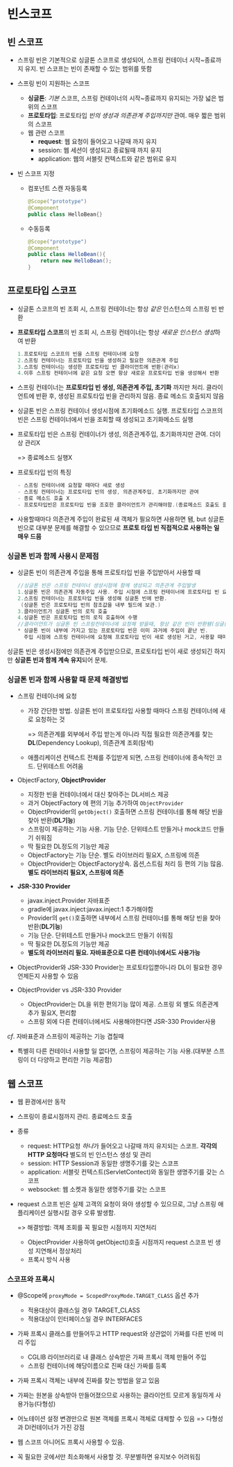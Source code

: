# 빈스코프

## 빈 스코프

- 스프링 빈은 기본적으로 싱글톤 스코프로 생성되어, 스프링 컨테이너 시작~종료까지 유지. 빈 스코프는  빈이 존재할 수 있는 범위를 뜻함

- 스프링 빈이 지원하는 스코프
  - **싱글톤**: *기본* 스코프, 스프링 컨테이너의 시작~종료까지 유지되는 가장 넓은 범위의 스코프
  - **프로토타입**: 프로토타입 *빈의 생성과 의존관계 주입까지만* 관여. 매우 짧은 범위의 스코프
  - 웹 관련 스코프
    - **request**: 웹 요청이 들어오고 나갈때 까지 유지 
    - session: 웹 세션이 생성되고 종료될때 까지 유지
    - application: 웹의 서블릿 컨텍스트와 같은 범위로 유지

- 빈 스코프 지정

  - 컴포넌트 스캔 자동등록

    ```java
    @Scope("prototype")
    @Component
    public class HelloBean{}
    ```

  - 수동등록

    ```java
    @Scope("prototype")
    @Component
    public class HelloBean(){
        return new HelloBean();
    }
    ```

    

## 프로토타입 스코프

- 싱글톤 스코프의 빈 조회 시, 스프링 컨테이너는 항상 *같은* 인스턴스의 스프링 빈 반환

- **프로토타입 스코프**의 빈 조회 시, 스프링 컨테이너는 항상 *새로운 인스턴스 생성*하여 반환

  ```java
  1.프로토타입 스코프의 빈을 스프링 컨테이너에 요청
  2.스프링 컨테이너는 프로토타입 빈을 생성하고 필요한 의존관계 주입
  3.스프링 컨테이너는 생성한 프로토타입 빈 클라이언트에 반환(관리x)
  4.이후 스프링 컨테이너에 같은 요청 오면 항상 새로운 프로토타입 빈을 생성해서 반환
  ```

- 스프링 컨테이너는 **프로토타입 빈 생성, 의존관계 주입, 초기화** 까지만 처리. 클라이언트에 반환 후,  생성된 프로토타입 빈을 관리하지 않음. 종료 메소드 호출되지 않음

- 싱글톤 빈은 스프링 컨테이너 생성시점에 초기화메소드 실행. 프로토타입 스코프의 빈은 스프링 컨테이너에서 빈을 조회할 때 생성되고 초기화메소드 실행

- 프로토타입 빈은 스프링 컨테이너가 생성, 의존관계주입, 초기화까지만 관여. 더이상 관리X 

  => 종료메소드 실행X

- 프로토타입 빈의 특징

  ```java
  - 스프링 컨테이너에 요청할 때마다 새로 생성
  - 스프링 컨테이너는 프로토타입 빈의 생성, 의존관계주입, 초기화까지만 관여
  - 종료 메소드 호출 X
  - 프로토타입빈은 프로토타입 빈을 조호한 클라이언트가 관리해야함.(종료메소드 호출도 클라이언트)
  ```


- 사용할때마다 의존관계 주입이 완료된 새 객체가 필요하면 사용하면 됌, but 싱글톤 빈으로 대부분 문제를 해결할 수 있으므로 **프로토 타입 빈 직접적으로 사용하는 일 매우 드뭄**

### 싱글톤 빈과 함께 사용시 문제점

- 싱글톤 빈이 의존관계 주입을 통해 프로토타입 빈을 주입받아서 사용할 때

  ```java
  //싱글톤 빈은 스프링 컨테이너 생성시점에 함께 생성되고 의존관계 주입발생
  1.싱글톤 빈은 의존관계 자동주입 사용. 주입 시점에 스프링 컨테이너에 프로토타입 빈 요청
  2.스프링 컨테이너는 프로토타입 빈을 생성해 싱글톤 빈에 반환.
   (싱글톤 빈은 프로토타입 빈의 참조값을 내부 필드에 보관.)
  3.클라이언트가 싱글톤 빈의 로직 호출
  4.싱글톤 빈은 프로토타입 빈의 로직 호출하여 수행
  //클라이언트가 싱글톤 빈 스프링컨테이너에 요청해 받을때, 항상 같은 빈이 반환됌(싱글톤이므로)
  * 싱글톤 빈이 내부에 가지고 있는 프로토타입 빈은 이미 과거에 주입이 끝난 빈.
    주입 시점에 스프링 컨테이너에 요청해 프로토타입 빈이 새로 생성된 거고, 사용할 때마다 생성되는 것 아님
  ```

싱글톤 빈은 생성시점에만 의존관계 주입받으므로, 프로토타입 빈이 새로 생성되긴 하지만 **싱글톤 빈과 함께 계속 유지**되어 문제.

### 싱글톤 빈과 함께 사용할 때 문제 해결방법

- 스프링 컨테이너에 요청

  - 가장 간단한 방법. 싱글톤 빈이 프로토타입 사용할 때마다 스프링 컨테이너에 새로 요청하는 것 

    => 의존관계를 외부에서 주입 받는게 아니라 직접 필요한 의존관계를 찾는 **DL**(Dependency Lookup), 의존관계 조회(탐색)

  - 애플리케이션 컨텍스트 전체를 주입받게 되면, 스프링 컨테이너에 종속적인 코드. 단위테스트 어려움

- ObjectFactory, **ObjectProvider**

  - 지정한 빈을 컨테이너에서 대신 찾아주는 DL서비스 제공
  - 과거 ObjectFactory  에 편의 기능 추가하여 `ObjectProvider`
  - ObjectProvider의 `getObject()` 호출하면 스프링 컨테이너를 통해 해당 빈을 찾아 반환(**DL기능**)
  - 스프링이 제공하는 기능 사용. 기능 단순. 단위테스트 만들거나 mock코드 만들기 쉬워짐
  - 딱 필요한 DL정도의 기능만 제공
  - ObjectFactory는 기능 단순. 별도 라이브러리 필요X, 스프링에 의존
  - ObjectProvider는 ObjectFactory상속. 옵션,스트림 처리 등 편의 기능 많음. **별도 라이브러리 필요X, 스프링에 의존**

- **JSR-330 Provider**

  - javax.inject.Provider 자바표준
  - gradle에 javax.inject:javax.inject:1 추가해야함
  - Provider의 `get()`호출하면 내부에서 스프링 컨테이너를 통해 해당 빈을 찾아 반환(**DL기능**)
  - 기능 단순. 단위테스트 만들거나 mock코드 만들기 쉬워짐
  - 딱 필요한 DL정도의 기능만 제공
  - **별도의 라이브러리 필요. 자바표준으로 다른 컨테이너에서도 사용가능**

- ObjectProvider와 JSR-330 Provider는 프로토타입뿐아니라 DL이 필요한 경우 언제든지 사용할 수 있음
- ObjectProvider vs JSR-330 Provider
  - ObjectProvider는 DL을 위한 편의기능 많이 제공. 스프링 외 별도 의존관계 추가 필요X, 편리함
  - 스프링 외에 다른 컨테이너에서도 사용해야한다면 JSR-330 Provider사용



*cf*. 자바표준과 스프링이 제공하는 기능 겹칠때

- 특별히 다른 컨테이너 사용할 일 없다면, 스프링이 제공하는 기능 사용.(대부분 스프링이 더 다양하고 편리한 기능 제공함)



## 웹 스코프

- 웹 환경에서만 동작
- 스프링이 종료시점까지 관리. 종료메소드 호출
- 종류
  - request: HTTP요청 *하나*가 들어오고 나갈때 까지 유지되는 스코프. **각각의 HTTP 요청마다** 별도의 빈 인스턴스 생성 및 관리
  - session: HTTP Session과 동일한 생명주기를 갖는 스코프
  - application: 서블릿 컨텍스트(ServletContect)와 동일한 생명주기를 갖는 스코프
  - websocket: 웹 소켓과 동일한 생명주기를 갖는 스코프

- request 스코프 빈은 실제 고객의 요청이 와야 생성할 수 있으므로, 그냥 스프링 애플리케이션 실행시킬 경우 오류 발생함.

  => 해결방법: 객체 조회를 꼭 필요한 시점까지 지연처리

  - ObjectProvider 사용하여 getObject()호출 시점까지 request 스코프 빈 생성 지연해서 정상처리
  - 프록시 방식 사용

### 스코프와 프록시

- @Scope에 `proxyMode = ScopedProxyMode.TARGET_CLASS` 옵션 추가
  - 적용대상이 클래스일 경우 TARGET_CLASS
  - 적용대상이 인터페이스일 경우 INTERFACES

- 가짜 프록시 클래스를 만들어두고 HTTP request와 상관없이 가짜를 다른 빈에 미리 주입
  - CGLIB 라이브러리로 내 클래스 상속받은 가짜 프록시 객체 만들어 주입
  - 스프링 컨테이너에 해당이름으로 진짜 대신 가짜를 등록
- 가짜 프록시 객체는 내부에 진짜를 찾는 방법을 알고 있음
- 가짜는 원본을 상속받아 만들어졌으므로 사용하는 클라이언트 모르게 동일하게 사용가능(다형성)

- 어노테이션 설정 변경만으로 원본 객체를 프록시 객체로 대체할 수 있음 => 다형성과 DI컨테이너가 가진 강점
- 웹 스코프 아니어도 프록시 사용할 수 있음.
- 꼭 필요한 곳에서만 최소화해서 사용할 것. 무분별하면 유지보수 어려워짐
